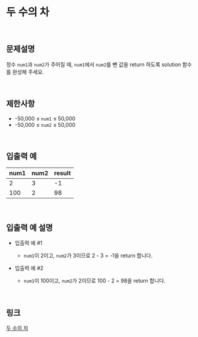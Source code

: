 # 두 수의 차

<br>

## 문제설명
정수 `num1`과 `num2`가 주어질 때, `num1`에서 `num2`를 뺀 값을 return 하도록 solution 함수를 완성해 주세요.

<br>

## 제한사항
- -50,000 ≤ `num1` ≤ 50,000
- -50,000 ≤ `num2` ≤ 50,000

<br>

## 입출력 예
| num1 | num2 | result |
|---|---|---|
| 2 | 3 | -1 |
| 100 | 2 | 98 |

<br>

## 입출력 예 설명
- 입출력 예 #1
    - `num1`이 2이고, `num2`가 3이므로 2 - 3 = -1을 return 합니다.

- 입출력 예 #2
    - `num1`이 100이고, `num2`가 2이므로 100 - 2 = 98을 return 합니다.

<br>

## 링크
[두 수의 차](https://school.programmers.co.kr/learn/courses/30/lessons/120803)
